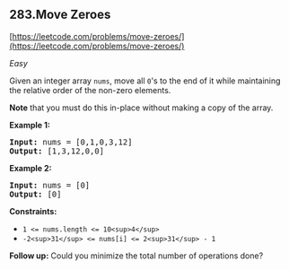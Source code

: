 ## 283.Move Zeroes

[https://leetcode.com/problems/move-zeroes/](https://leetcode.com/problems/move-zeroes/)

*Easy*

Given an integer array `nums`, move all `0`'s to the end of it while maintaining the relative order of the non-zero elements.

**Note** that you must do this in-place without making a copy of the array.

**Example 1:**

<pre><strong>Input:</strong> nums = [0,1,0,3,12]
<strong>Output:</strong> [1,3,12,0,0]
</pre>

**Example 2:**

<pre><strong>Input:</strong> nums = [0]
<strong>Output:</strong> [0]
</pre>

**Constraints:**

* `1 <= nums.length <= 10<sup>4</sup>`
* `-2<sup>31</sup> <= nums[i] <= 2<sup>31</sup> - 1`

**Follow up:** Could you minimize the total number of operations done?

